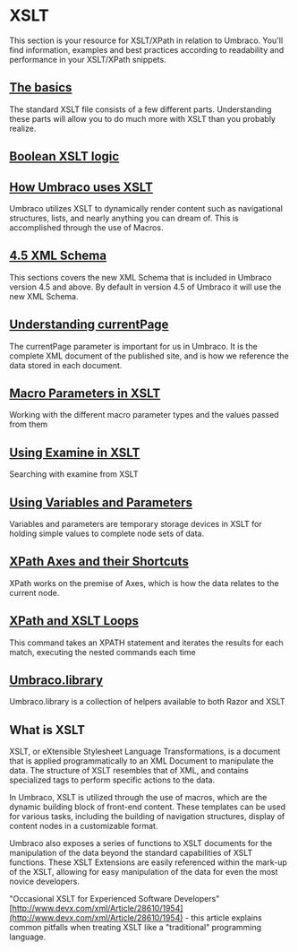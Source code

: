 # XSLT
This section is your resource for XSLT/XPath in relation to Umbraco. You'll find information, examples and best practices according to readability and performance in your XSLT/XPath snippets.

## [The basics](The-Basics.md)
The standard XSLT file consists of a few different parts. Understanding these parts will allow you to do much more with XSLT than you probably realize.

## [Boolean XSLT logic](Some-XSLT-Logic.md)

## [How Umbraco uses XSLT](How-Umbraco-Uses-XSLT.md)
Umbraco utilizes XSLT to dynamically render content such as navigational structures, lists, and nearly anything you can dream of. This is accomplished through the use of Macros.

## [4.5 XML Schema](45-XML-Schema.md)
This sections covers the new XML Schema that is included in Umbraco version 4.5 and above. By default in version 4.5 of Umbraco it will use the new XML Schema.

## [Understanding currentPage](Understanding-currentPage.md)
The currentPage parameter is important for us in Umbraco. It is the complete XML document of the published site, and is how we reference the data stored in each document.

## [Macro Parameters in XSLT](macro-parameters.md)
Working with the different macro parameter types and the values passed from them

## [Using Examine in XSLT](Using-Examine-in-XSLT.md)
Searching with examine from XSLT

## [Using Variables and Parameters](Using-Variables-and-Parameters.md)
Variables and parameters are temporary storage devices in XSLT for holding simple values to complete node sets of data.

## [XPath Axes and their Shortcuts](XPath-Axes-and-their-Shortcuts.md)
XPath works on the premise of Axes, which is how the data relates to the current node.

## [XPath and XSLT Loops](XPath-and-XSLT-Loops.md)
This command takes an XPATH statement and iterates the results for each match, executing the nested commands each time

## [Umbraco.library](Umbraco.Library/index.md)
Umbraco.library is a collection of helpers available to both Razor and XSLT

## What is XSLT
XSLT, or eXtensible Stylesheet Language Transformations, is a document that is applied programmatically to an XML Document to manipulate the data.  The structure of XSLT resembles that of XML, and contains specialized tags to perform specific actions to the data.

In Umbraco, XSLT is utilized through the use of macros, which are the dynamic building block of front-end content. These templates can be used for various tasks, including the building of navigation structures, display of content nodes in a customizable format.

Umbraco also exposes a series of functions to XSLT documents for the manipulation of the data beyond the standard capabilities of XSLT functions. These XSLT Extensions are easily referenced within the mark-up of the XSLT, allowing for easy manipulation of the data for even the most novice developers.

"Occasional XSLT for Experienced Software Developers" [http://www.devx.com/xml/Article/28610/1954](http://www.devx.com/xml/Article/28610/1954) - this article explains common pitfalls when treating XSLT like a "traditional" programming language.
